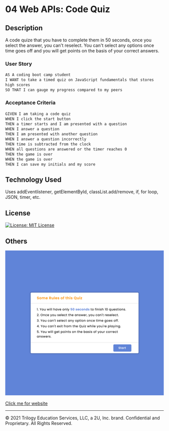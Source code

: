 # 04 Web APIs: Code Quiz

## Description 

A code quize that you have to complete them in 50 seconds, once you select the answer, you can't reselect. 
You can't select any options once time goes off and you will get points on the basis of your correct answers.

### User Story

```
AS A coding boot camp student
I WANT to take a timed quiz on JavaScript fundamentals that stores high scores
SO THAT I can gauge my progress compared to my peers
```

### Acceptance Criteria

```
GIVEN I am taking a code quiz
WHEN I click the start button
THEN a timer starts and I am presented with a question
WHEN I answer a question
THEN I am presented with another question
WHEN I answer a question incorrectly
THEN time is subtracted from the clock
WHEN all questions are answered or the timer reaches 0
THEN the game is over
WHEN the game is over
THEN I can save my initials and my score
```

## Technology Used

Uses addEventlistener, getElementById, classList.add/remove, if, for loop, JSON, timer, etc.

## License 

[![License: MIT License](https://img.shields.io/badge/License-MIT%20License-yellow.svg)](https://www.gnu.org/licenses/MIT%20License)

## Others
![index.html screenshot](./assets/start.png)

[Click me for website](https://mt0814.github.io/Week4-HW-Code-Quiz/)

---

© 2021 Trilogy Education Services, LLC, a 2U, Inc. brand. Confidential and Proprietary. All Rights Reserved.
